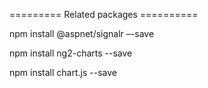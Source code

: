 ========= Related packages ==========

npm install @aspnet/signalr –-save

npm install ng2-charts --save

npm install chart.js --save